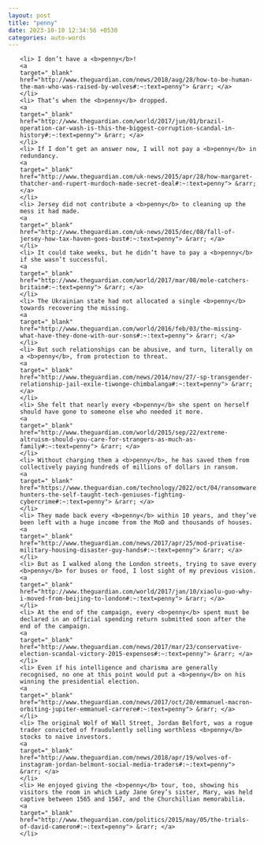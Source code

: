 ```yaml
---
layout: post
title: "penny"
date: 2023-10-10 12:34:56 +0530
categories: auto-words
---
```

<ol>

    <li> I don’t have a <b>penny</b>!
    <a 
    target="_blank" 
    href="http://www.theguardian.com/news/2018/aug/28/how-to-be-human-the-man-who-was-raised-by-wolves#:~:text=penny"> &rarr; </a>
    </li>
    <li> That’s when the <b>penny</b> dropped.
    <a 
    target="_blank" 
    href="http://www.theguardian.com/world/2017/jun/01/brazil-operation-car-wash-is-this-the-biggest-corruption-scandal-in-history#:~:text=penny"> &rarr; </a>
    </li>
    <li> If I don’t get an answer now, I will not pay a <b>penny</b> in redundancy.
    <a 
    target="_blank" 
    href="http://www.theguardian.com/uk-news/2015/apr/28/how-margaret-thatcher-and-rupert-murdoch-made-secret-deal#:~:text=penny"> &rarr; </a>
    </li>
    <li> Jersey did not contribute a <b>penny</b> to cleaning up the mess it had made.
    <a 
    target="_blank" 
    href="http://www.theguardian.com/uk-news/2015/dec/08/fall-of-jersey-how-tax-haven-goes-bust#:~:text=penny"> &rarr; </a>
    </li>
    <li> It could take weeks, but he didn’t have to pay a <b>penny</b> if she wasn’t successful.
    <a 
    target="_blank" 
    href="http://www.theguardian.com/world/2017/mar/08/mole-catchers-britain#:~:text=penny"> &rarr; </a>
    </li>
    <li> The Ukrainian state had not allocated a single <b>penny</b> towards recovering the missing.
    <a 
    target="_blank" 
    href="http://www.theguardian.com/world/2016/feb/03/the-missing-what-have-they-done-with-our-sons#:~:text=penny"> &rarr; </a>
    </li>
    <li> But such relationships can be abusive, and turn, literally on a <b>penny</b>, from protection to threat.
    <a 
    target="_blank" 
    href="http://www.theguardian.com/news/2014/nov/27/-sp-transgender-relationship-jail-exile-tiwonge-chimbalanga#:~:text=penny"> &rarr; </a>
    </li>
    <li> She felt that nearly every <b>penny</b> she spent on herself should have gone to someone else who needed it more.
    <a 
    target="_blank" 
    href="http://www.theguardian.com/world/2015/sep/22/extreme-altruism-should-you-care-for-strangers-as-much-as-family#:~:text=penny"> &rarr; </a>
    </li>
    <li> Without charging them a <b>penny</b>, he has saved them from collectively paying hundreds of millions of dollars in ransom.
    <a 
    target="_blank" 
    href="https://www.theguardian.com/technology/2022/oct/04/ransomware-hunters-the-self-taught-tech-geniuses-fighting-cybercrime#:~:text=penny"> &rarr; </a>
    </li>
    <li> They made back every <b>penny</b> within 10 years, and they’ve been left with a huge income from the MoD and thousands of houses.
    <a 
    target="_blank" 
    href="http://www.theguardian.com/news/2017/apr/25/mod-privatise-military-housing-disaster-guy-hands#:~:text=penny"> &rarr; </a>
    </li>
    <li> But as I walked along the London streets, trying to save every <b>penny</b> for buses or food, I lost sight of my previous vision.
    <a 
    target="_blank" 
    href="http://www.theguardian.com/world/2017/jan/10/xiaolu-guo-why-i-moved-from-beijing-to-london#:~:text=penny"> &rarr; </a>
    </li>
    <li> At the end of the campaign, every <b>penny</b> spent must be declared in an official spending return submitted soon after the end of the campaign.
    <a 
    target="_blank" 
    href="http://www.theguardian.com/news/2017/mar/23/conservative-election-scandal-victory-2015-expenses#:~:text=penny"> &rarr; </a>
    </li>
    <li> Even if his intelligence and charisma are generally recognised, no one at this point would put a <b>penny</b> on his winning the presidential election.
    <a 
    target="_blank" 
    href="http://www.theguardian.com/news/2017/oct/20/emmanuel-macron-orbiting-jupiter-emmanuel-carrere#:~:text=penny"> &rarr; </a>
    </li>
    <li> The original Wolf of Wall Street, Jordan Belfort, was a rogue trader convicted of fraudulently selling worthless <b>penny</b> stocks to naive investors.
    <a 
    target="_blank" 
    href="http://www.theguardian.com/news/2018/apr/19/wolves-of-instagram-jordan-belmont-social-media-traders#:~:text=penny"> &rarr; </a>
    </li>
    <li> He enjoyed giving the <b>penny</b> tour, too, showing his visitors the room in which Lady Jane Grey’s sister, Mary, was held captive between 1565 and 1567, and the Churchillian memorabilia.
    <a 
    target="_blank" 
    href="http://www.theguardian.com/politics/2015/may/05/the-trials-of-david-cameron#:~:text=penny"> &rarr; </a>
    </li>